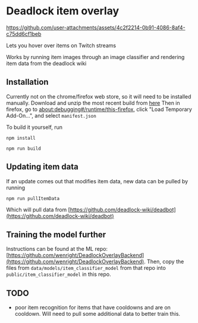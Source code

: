 # Deadlock item overlay

https://github.com/user-attachments/assets/4c2f2214-0b91-4086-8af4-c75dd6cf1beb

Lets you hover over items on Twitch streams

Works by running item images through an image classifier and rendering item data from the deadlock wiki

## Installation
Currently not on the chrome/firefox web store, so it will need to be installed manually.
Download and unzip the most recent build from [here](https://github.com/wenright/DeadlockTwitchOverlay/releases)
Then in firefox, go to [about:debugging#/runtime/this-firefox](about:debugging#/runtime/this-firefox), click "Load Temporary Add-On...", and select `manifest.json`

To build it yourself, run

`npm install`

`npm run build`

## Updating item data
If an update comes out that modifies item data, new data can be pulled by running

`npm run pullItemData`

Which will pull data from [https://github.com/deadlock-wiki/deadbot](https://github.com/deadlock-wiki/deadbot)

## Training the model further
Instructions can be found at the ML repo: [https://github.com/wenright/DeadlockOverlayBackend](https://github.com/wenright/DeadlockOverlayBackend). Then, copy the files from `data/models/item_classifier_model` from that repo into `public/item_classifier_model` in this repo.

## TODO
* poor item recognition for items that have cooldowns and are on cooldown. Will need to pull some additional data to better train this.
